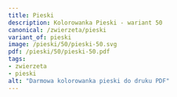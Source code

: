 ```yaml
---
title: Pieski
description: Kolorowanka Pieski - wariant 50
canonical: /zwierzeta/pieski
variant_of: pieski
image: /pieski/50/pieski-50.svg
pdf: /pieski/50/pieski-50.pdf
tags:
- zwierzeta
- pieski
alt: "Darmowa kolorowanka pieski do druku PDF"
---
```

